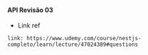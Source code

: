 #### API Revisão 03

* Link ref
``` 4min
link: https://www.udemy.com/course/nestjs-completo/learn/lecture/47024389#questions
```


